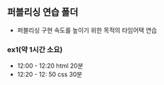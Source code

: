 ## 퍼블리싱 연습 폴더

- 퍼블리싱 구현 속도를 높이기 위한 목적의 타임어택 연습

### ex1(약 1시간 소요)

- 12:00 - 12:20 html 20분
- 12:20 - 12: 50 css 30분
